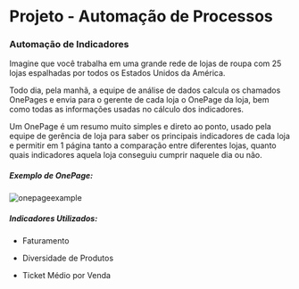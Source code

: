 # Projeto - Automação de Processos

### Automação de Indicadores

Imagine que você trabalha em uma grande rede de lojas de roupa com 25 lojas espalhadas por todos os Estados Unidos da América.

Todo dia, pela manhã, a equipe de análise de dados calcula os chamados OnePages e envia para o gerente de cada loja o OnePage da loja, bem como todas as informações usadas no cálculo dos indicadores.

Um OnePage é um resumo muito simples e direto ao ponto, usado pela equipe de gerência de loja para saber os principais indicadores de cada loja e permitir em 1 página tanto a comparação entre diferentes lojas, quanto quais indicadores aquela loja conseguiu cumprir naquele dia ou não.

##### Exemplo de OnePage:

<img title="" src="https://user-images.githubusercontent.com/109686508/216701431-7b9f0274-88d4-4e14-922c-51fa030a7854.png" alt="onepageexample" data-align="center">

##### Indicadores Utilizados:

- Faturamento

- Diversidade de Produtos

- Ticket Médio por Venda
